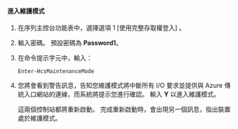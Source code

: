 <!--author=SharS last changed: 12/01/15-->

#### <a name="to-enter-maintenance-mode"></a>進入維護模式
1. 在序列主控台功能表中，選擇選項 1 [使用完整存取權登入] 。
2. 輸入密碼。 預設密碼為 **Password1**。
3. 在命令提示字元中，輸入：
   
     `Enter-HcsMaintenanceMode`
4. 您將會看到警告訊息，告知您維護模式將中斷所有 I/O 要求並提供與 Azure 傳統入口網站的連線，而系統將提示您進行確認。 輸入 **Y** 以進入維護模式。
   
    這兩個控制站都將重新啟動。 完成重新啟動時，會出現另一個訊息，指出裝置處於維護模式。

